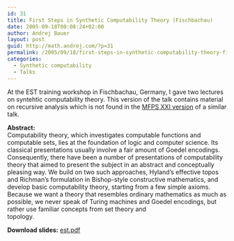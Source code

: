 ```yaml
---
id: 31
title: First Steps in Synthetic Computability Theory (Fischbachau)
date: 2005-09-18T00:08:24+02:00
author: Andrej Bauer
layout: post
guid: http://math.andrej.com/?p=31
permalink: /2005/09/18/first-steps-in-synthetic-computability-theory-fischbachau/
categories:
  - Synthetic computability
  - Talks
---
```

At the EST training workshop in Fischbachau, Germany, I gave two lectures on syntehtic computability theory. This version of the talk contains material on recursive analysis which is not found in the [MFPS XXI version](http://math.andrej.com/2005/05/08/first-steps-in-synthetic-computability-theory/) of a similar talk.

**Abstract:**  
Computability theory, which investigates computable functions and computable sets, lies at the foundation of logic and computer science. Its classical presentations usually involve a fair amount of Goedel encodings. Consequently, there have been a number of presentations of computability theory that aimed to present the subject in an abstract and conceptually pleasing way. We build on two such approaches, Hyland&#8217;s effective topos and Richman&#8217;s formulation in Bishop-style constructive mathematics, and develop basic computability theory, starting from a few simple axioms. Because we want a theory that resembles ordinary mathematics as much as possible, we never speak of Turing machines and Goedel encodings, but rather use familiar concepts from set theory and  
topology.

**Download slides:** [est.pdf](http://math.andrej.com/asset/data/est.pdf "First Steps in Synthetic Computability Theory (EST training workshop)")
